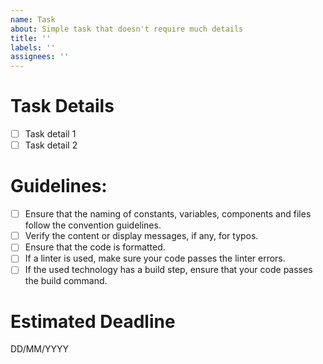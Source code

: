 ```yaml
---
name: Task
about: Simple task that doesn't require much details
title: ''
labels: ''
assignees: ''
---
```


# Task Details
- [ ] Task detail 1
- [ ] Task detail 2

# Guidelines:
- [ ] Ensure that the naming of constants, variables, components and files follow the convention guidelines.
- [ ] Verify the content or display messages, if any, for typos.
- [ ] Ensure that the code is formatted.
- [ ] If a linter is used, make sure your code passes the linter errors.
- [ ] If the used technology has a build step, ensure that your code passes the build command.

# Estimated Deadline
DD/MM/YYYY
